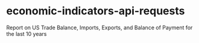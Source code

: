 # economic-indicators-api-requests
Report on US Trade Balance, Imports, Exports, and Balance of Payment for the last 10 years
